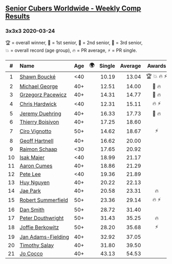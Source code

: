 <style>table {white-space: nowrap;}</style>
<link rel="stylesheet" type="text/css" href="/scw-comp/css/flags.css" />

## [Senior Cubers Worldwide - Weekly Comp Results](/scw-comp/results/)
### 3x3x3 2020-03-24

<span style="white-space: nowrap;">🏆 = overall winner</span>, <span style="white-space: nowrap;">🥇 = 1st senior</span>, <span style="white-space: nowrap;">🥈 = 2nd senior</span>, <span style="white-space: nowrap;">🥉 = 3rd senior</span>, <span style="white-space: nowrap;">💥 = overall record (age group)</span>, <span style="white-space: nowrap;">🔥 = PR average</span>, <span style="white-space: nowrap;">⚡ = PR single</span>.

| # | Name | Age | 🌍 | Single | Average | Awards | Solve 1 | Solve 2 | Solve 3 | Solve 4 | Solve 5 | Video |
| :--: | :-- | :--: | :--: | --: | --: | :--: | --: | --: | --: | --: | --: | :-- |
| 1 | [Shawn Boucké](../../persons/shawn_boucke/333.md) | <40 | <i class="flag flag-US" /> | 10.19 | 13.04 | 🏆 💥 🔥 ⚡ | 12.64 | 15.56 | 14.46 | 12.03 | 10.19 | [Desktop](https://www.facebook.com/events/524456301543611/permalink/525838088072099) / [Mobile](https://m.facebook.com/events/524456301543611?view=permalink&id=525838088072099) |
| 2 | [Michael George](../../persons/michael_george/333.md) | 40+ | <i class="flag flag-GB" /> | 12.51 | 14.00 | 🥇 🔥 | 12.51 | 14.53 | 19.29 | 14.25 | 13.21 | [Desktop](https://www.facebook.com/events/524456301543611/permalink/524545134868061) / [Mobile](https://m.facebook.com/events/524456301543611?view=permalink&id=524545134868061) |
| 3 | [Grzegorz Pacewicz](../../persons/grzegorz_pacewicz/333.md) | 40+ | <i class="flag flag-PL" /> | 14.31 | 14.77 | 🥈 🔥 | 14.31 | 14.48 | 16.41 | 15.01 | 14.83 | [Desktop](https://www.facebook.com/events/524456301543611/permalink/527399597915948) / [Mobile](https://m.facebook.com/events/524456301543611?view=permalink&id=527399597915948) |
| 4 | [Chris Hardwick](../../persons/chris_hardwick/333.md) | <40 | <i class="flag flag-US" /> | 12.31 | 15.11 | 🔥 ⚡ | 12.31 | 18.77 | 15.90 | 13.46 | 15.98 | [Desktop](https://www.facebook.com/events/524456301543611/permalink/527974491191792) / [Mobile](https://m.facebook.com/events/524456301543611?view=permalink&id=527974491191792) |
| 5 | [Jeremy Duehring](../../persons/jeremy_duehring/333.md) | 40+ | <i class="flag flag-US" /> | 16.33 | 17.73 | 🥉 🔥 | 17.64 | 16.84 | 16.33 | 18.71 | 19.92 | [Desktop](https://www.facebook.com/events/524456301543611/permalink/527926641196577) / [Mobile](https://m.facebook.com/events/524456301543611?view=permalink&id=527926641196577) |
| 6 | [Thierry Boisivon](../../persons/thierry_boisivon/333.md) | 40+ | <i class="flag flag-FR" /> | 17.25 | 18.60 |  | 19.16 | 19.94 | 18.84 | 17.25 | 17.80 | [Desktop](https://www.facebook.com/events/524456301543611/permalink/527593411229900) / [Mobile](https://m.facebook.com/events/524456301543611?view=permalink&id=527593411229900) |
| 7 | [Ciro Vignotto](../../persons/ciro_vignotto/333.md) | 50+ | <i class="flag flag-IT" /> | 14.62 | 18.67 | ⚡ | 14.62 | 17.75 | 19.78 | 22.13 | 18.47 | [Desktop](https://www.facebook.com/events/524456301543611/permalink/524531274869447) / [Mobile](https://m.facebook.com/events/524456301543611?view=permalink&id=524531274869447) |
| 8 | [Geoff Hartnell](../../persons/geoff_hartnell/333.md) | 40+ | <i class="flag flag-GB" /> | 16.62 | 20.00 |  | 23.67 | 17.87 | 24.74 | 18.45 | 16.62 | [Desktop](https://www.facebook.com/events/524456301543611/permalink/526963447959563) / [Mobile](https://m.facebook.com/events/524456301543611?view=permalink&id=526963447959563) |
| 9 | [Raimon Schaap](../../persons/raimon_schaap/333.md) | <30 | <i class="flag flag-NL" /> | 17.65 | 20.92 |  | 20.19 | 17.65 | 19.93 | 22.65 | 23.32 | [Desktop](https://www.facebook.com/events/524456301543611/permalink/525019004820674) / [Mobile](https://m.facebook.com/events/524456301543611?view=permalink&id=525019004820674) |
| 10 | [Isak Majer](../../persons/isak_majer/333.md) | <40 | <i class="flag flag-NL" /> | 18.99 | 21.17 |  | 19.05 | 18.99 | 22.32 | 23.85 | 22.15 | [Desktop](https://www.facebook.com/events/524456301543611/permalink/527591207896787) / [Mobile](https://m.facebook.com/events/524456301543611?view=permalink&id=527591207896787) |
| 11 | [Aaron Cumes](../../persons/aaron_cumes/333.md) | 40+ | <i class="flag flag-GB" /> | 18.86 | 21.29 |  | 19.73 | 23.53 | 27.29 | 20.60 | 18.86 | [Desktop](https://www.facebook.com/events/524456301543611/permalink/525607958095112) / [Mobile](https://m.facebook.com/events/524456301543611?view=permalink&id=525607958095112) |
| 12 | [Pete Lee](../../persons/pete_lee/333.md) | <40 | <i class="flag flag-GB" /> | 19.36 | 21.89 |  | 19.36 | 20.76 | 20.57 | 24.77 | 24.35 | [Desktop](https://www.facebook.com/events/524456301543611/permalink/527924257863482) / [Mobile](https://m.facebook.com/events/524456301543611?view=permalink&id=527924257863482) |
| 13 | [Huy Nguyen](../../persons/huy_nguyen/333.md) | 40+ | <i class="flag flag-CA" /> | 20.22 | 22.13 |  | 22.52 | 22.16 | 21.72 | 20.22 | DNF | [Desktop](https://www.facebook.com/events/524456301543611/permalink/528237901165451) / [Mobile](https://m.facebook.com/events/524456301543611?view=permalink&id=528237901165451) |
| 14 | [Jae Park](../../persons/jae_park/333.md) | 40+ | <i class="flag flag-US" /> | 20.58 | 23.31 | 🔥 | 25.30 | 26.19 | 23.23 | 20.58 | 21.40 | [Desktop](https://www.facebook.com/events/524456301543611/permalink/527707584551816) / [Mobile](https://m.facebook.com/events/524456301543611?view=permalink&id=527707584551816) |
| 15 | [Robert Summerfield](../../persons/robert_summerfield/333.md) | 50+ | <i class="flag flag-GB" /> | 23.36 | 29.14 | 🔥 ⚡ | 26.42 | 32.13 | 30.62 | 23.36 | 30.38 | [Desktop](https://www.facebook.com/events/524456301543611/permalink/526813221307919) / [Mobile](https://m.facebook.com/events/524456301543611?view=permalink&id=526813221307919) |
| 16 | [Dan Smith](../../persons/dan_smith/333.md) | 50+ | <i class="flag flag-US" /> | 28.72 | 31.40 |  | 35.34 | 30.28 | 28.72 | 31.33 | 32.59 | [Desktop](https://www.facebook.com/events/524456301543611/permalink/527610504561524) / [Mobile](https://m.facebook.com/events/524456301543611?view=permalink&id=527610504561524) |
| 17 | [Peter Douthwright](../../persons/peter_douthwright/333.md) | 50+ | <i class="flag flag-CA" /> | 31.43 | 35.25 | 🔥 | 35.62 | 31.43 | 38.42 | 38.62 | 31.70 | [Desktop](https://www.facebook.com/events/524456301543611/permalink/526144678041440) / [Mobile](https://m.facebook.com/events/524456301543611?view=permalink&id=526144678041440) |
| 18 | [Joffie Berkowitz](../../persons/joffie_berkowitz/333.md) | 50+ | <i class="flag flag-ZA" /> | 28.20 | 35.68 | ⚡ | 33.32 | 28.20 | 35.40 | 40.13 | 38.33 | [Desktop](https://www.facebook.com/events/524456301543611/permalink/528106114511963) / [Mobile](https://m.facebook.com/events/524456301543611?view=permalink&id=528106114511963) |
| 19 | [Jan Adams-Fielding](../../persons/jan_adams_fielding/333.md) | 40+ | <i class="flag flag-GB" /> | 32.92 | 37.05 |  | 37.30 | 37.77 | 36.08 | 38.46 | 32.92 | [Desktop](https://www.facebook.com/events/524456301543611/permalink/527489497906958) / [Mobile](https://m.facebook.com/events/524456301543611?view=permalink&id=527489497906958) |
| 20 | [Timothy Salay](../../persons/timothy_salay/333.md) | 40+ | <i class="flag flag-US" /> | 31.80 | 39.50 |  | 43.15 | 42.90 | 33.17 | 42.44 | 31.80 | [Desktop](https://www.facebook.com/events/524456301543611/permalink/526342854688289) / [Mobile](https://m.facebook.com/events/524456301543611?view=permalink&id=526342854688289) |
| 21 | [Jo Cocco](../../persons/jo_cocco/333.md) | 40+ | <i class="flag flag-GB" /> | 43.13 | 54.53 |  | 1:00.40 | 43.13 | 1:06.69 | 54.38 | 48.82 | [Desktop](https://www.facebook.com/events/524456301543611/permalink/528164267839481) / [Mobile](https://m.facebook.com/events/524456301543611?view=permalink&id=528164267839481) |

<!-- Global site tag (gtag.js) - Google Analytics -->
<script async src="https://www.googletagmanager.com/gtag/js?id=UA-86348435-3"></script>
<script>window.dataLayer = window.dataLayer || []; function gtag() {dataLayer.push(arguments);} gtag('js', new Date()); gtag('config', 'UA-86348435-3');</script>
